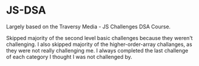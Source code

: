 # JS-DSA

Largely based on the Traversy Media - JS Challenges DSA Course.

Skipped majority of the second level basic challenges because they weren't challenging.
I also skipped majority of the higher-order-array challanges, as they were not really challenging me. I always completed the last challenge of each category I thought I was not challenged by.
